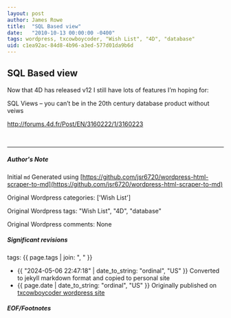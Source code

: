```yaml
---
layout: post
author: James Rowe
title:  "SQL Based view"
date:   "2010-10-13 00:00:00 -0400"
tags: wordpress, txcowboycoder, "Wish List", "4D", "database"
uid: c1ea92ac-84d8-4b96-a3ed-577d01da9b6d
---
```



## SQL Based view


Now that 4D has released v12 I still have lots of features I’m hoping for:


SQL Views – you can’t be in the 20th century database product without veiws


<http://forums.4d.fr/Post/EN/3160222/1/3160223>


 




---

##### Author's Note

Initial `md` Generated using [https://github.com/jsr6720/wordpress-html-scraper-to-md](https://github.com/jsr6720/wordpress-html-scraper-to-md)

Original Wordpress categories: ['Wish List']

Original Wordpress tags: "Wish List", "4D", "database"

Original Wordpress comments: None

##### Significant revisions

tags: {{ page.tags | join: ", " }} <!-- todo move this somewhere -->

- {{ "2024-05-06 22:47:18" | date_to_string: "ordinal", "US" }} Converted to jekyll markdown format and copied to personal site
- {{ page.date | date_to_string: "ordinal", "US" }} Originally published on [txcowboycoder wordpress site](https://txcowboycoder.wordpress.com/2010/10/13/sql-based-view/)

##### EOF/Footnotes

